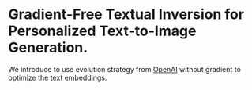 # Gradient-Free Textual Inversion for Personalized Text-to-Image Generation. 

We introduce to use evolution strategy from [OpenAI](https://openai.com/blog/evolution-strategies/) without gradient to optimize the text embeddings. 


